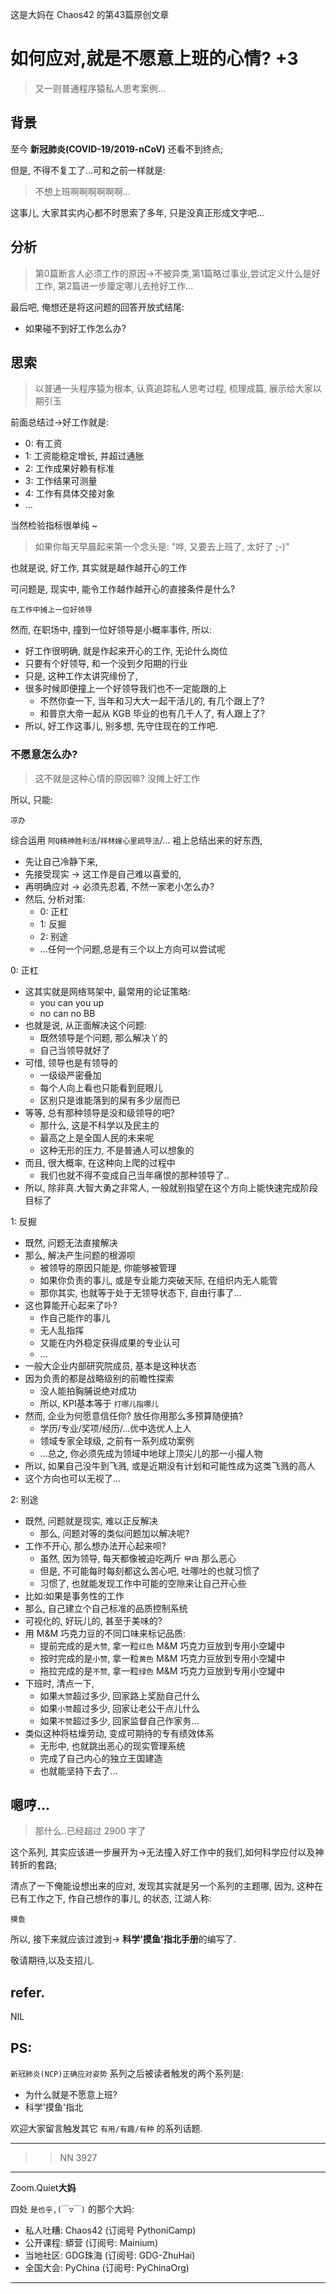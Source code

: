 这是大妈在 Chaos42 的第43篇原创文章

# 如何应对,就是不愿意上班的心情? +3
> 又一则普通程序猿私人思考案例...

## 背景
至今 **新冠肺炎(COVID-19/2019-nCoV)** 还看不到终点;

但是, 不得不复工了...可和之前一样就是:

> 不想上班啊啊啊啊啊啊...

这事儿, 大家其实内心都不时思索了多年, 只是没真正形成文字吧...

## 分析
> 第0篇断言人必须工作的原因->不被异类,第1篇略过事业,尝试定义什么是好工作, 第2篇进一步厘定哪儿去抢好工作...

最后吧, 俺想还是将这问题的回答开放式结尾:

- 如果碰不到好工作怎么办?

## 思索
> 以普通一头程序猿为根本, 认真追踪私人思考过程, 梳理成篇, 展示给大家以期引玉

前面总结过->好工作就是:

- 0: 有工资
- 1: 工资能稳定增长, 并超过通胀
- 2: 工作成果好赖有标准
- 3: 工作结果可测量
- 4: 工作有具体交接对象
- ...

当然检验指标很单纯 ~ 

> 如果你每天早晨起来第一个念头是:
> "哗, 又要去上班了, 太好了 ;-)"

也就是说, 好工作, 其实就是越作越开心的工作

可问题是, 现实中, 能令工作越作越开心的直接条件是什么? 

    在工作中摊上一位好领导

然而, 在职场中, 撞到一位好领导是小概率事件,
所以:

- 好工作很明确, 就是作起来开心的工作, 无论什么岗位
- 只要有个好领导, 和一个没到夕阳期的行业
- 只是, 这种工作太讲究缘份了, 
- 很多时候即便撞上一个好领导我们也不一定能跟的上
    + 不然你查一下, 当年和习大大一起干活儿的, 有几个跟上了?
    + 和普京大帝一起从 KGB 毕业的也有几千人了, 有人跟上了?
- 所以, 好工作这事儿, 别多想, 先守住现在的工作吧.


### 不愿意怎么办?
> 这不就是这种心情的原因嘛? 没摊上好工作

所以, 只能:

    凉办

综合运用 `阿Q精神胜利法`/`祥林嫂心里疏导法`/... 袓上总结出来的好东西,

- 先让自己冷静下来,
- 先接受现实 -> 这工作是自己难以喜爱的,
- 再明确应对 -> 必须先忍着, 不然一家老小怎么办?
- 然后, 分析对策:
    + 0: 正杠
    + 1: 反掘
    + 2: 别途
    + ...任何一个问题,总是有三个以上方向可以尝试呢


0: 正杠

- 这其实就是网络骂架中, 最常用的论证策略:
    - you can you up 
    - no can no BB
- 也就是说, 从正面解决这个问题:
    + 既然领导是个问题, 那么解决丫的
    + 自己当领导就好了
- 可惜, 领导也是有领导的
    + 一级级严密叠加
    + 每个人向上看也只能看到屁眼儿
    + 区别只是谁能落到的屎有多少层而已
- 等等, 总有那种领导是没和级领导的吧?
    + 那什么, 这是不科学以及民主的
    + 最高之上是全国人民的未来呢
    + 这种无形的压力, 不是普通人可以想象的
- 而且, 很大概率, 在这种向上爬的过程中
    + 我们也就不得不变成自己当年痛恨的那种领导了..
- 所以, 除非真.大智大勇之非常人, 一般就别指望在这个方向上能快速完成阶段目标了


1: 反掘

- 既然, 问题无法直接解决
- 那么, 解决产生问题的根源呗
    + 被领导的原因只能是, 你能够被管理
    + 如果你负责的事儿, 或是专业能力突破天际, 在组织内无人能管
    + 那你其实, 也就等于处于无领导状态下, 自由行事了...
- 这也算能开心起来了卟?
    + 作自己能作的事儿
    + 无人乱指挥
    + 又能在内外稳定获得成果的专业认可
    + ...
- 一般大企业内部研究院成员, 基本是这种状态
- 因为负责的都是战略级别的前瞻性探索
    + 没人能拍胸脯说绝对成功
    + 所以, KPI基本等于 `打哪儿指哪儿`
- 然而, 企业为何愿意信任你? 放任你用那么多预算随便搞?
    + 学历/专业/奖项/经历/...优中选优人上人
    + 领域专家全球级, 之前有一系列成功案例
    + ...总之, 你必须先成为领域中地球上顶尖儿的那一小撮人物
- 所以, 如果自己没牛到飞溅, 或是近期没有计划和可能性成为这类飞溅的高人
- 这个方向也可以无视了...


2: 别途

- 既然, 问题就是现实, 难以正反解决
    + 那么, 问题对等的类似问题加以解决呢?
- 工作不开心, 那么想办法开心起来呗?
    + 虽然, 因为领导, 每天都像被迫吃两斤 `曱甴` 那么恶心
    + 但是, 不可能每时每刻都这么苦心吧, 吐哪吐的也就习惯了
    + 习惯了, 也就能发现工作中可能的空隙来让自己开心些
- 比如:如果是事务性的工作
- 那么, 自己建立个自己标准的品质控制系统
- 可视化的, 好玩儿的, 甚至于美味的?
- 用 M&M 巧克力豆的不同口味来标记品质:
    + 提前完成的是`大赞`, 拿一粒`红色` M&M 巧克力豆放到专用小空罐中
    + 按时完成的是`小赞`, 拿一粒`黄色` M&M 巧克力豆放到专用小空罐中
    + 拖拉完成的是`不赞`, 拿一粒`绿色` M&M 巧克力豆放到专用小空罐中
- 下班时, 清点一下, 
    + 如果`大赞`超过多少, 回家路上奖励自己什么
    + 如果`小赞`超过多少, 回家让老公干点儿什么
    + 如果`不赞`超过多少, 回家监督自己作家务...
- 类似这种将枯燥劳动, 变成可期待的专有绩效体系
    + 无形中, 也就跳出恶心的现实管理系统
    + 完成了自己内心的独立王国建造
    + 也就能坚持下去了...



## 嗯哼...
> 那什么..已经超过 2900 字了


这个系列, 其实应该进一步展开为->无法撞入好工作中的我们,如何科学应付以及神转折的套路;

清点了一下俺能设想出来的应对, 发现其实就是另一个系列的主题哪,
因为, 这种在已有工作之下, 作自己想作的事儿, 的状态, 
江湖人称:

    摸鱼

所以, 接下来就应该过渡到-> **科学'摸鱼'指北手册**的编写了.

敬请期待,以及支招儿.


## refer.

NIL

## PS:
`新冠肺炎(NCP)正确应对姿势` 系列之后被读者触发的两个系列是:

- 为什么就是不愿意上班?
- 科学'摸鱼'指北

欢迎大家留言触发其它 `有用/有趣/有种` 的系列话题.

------------

>> NN 3927

------------
Zoom.Quiet**大妈**

四处 `是也乎,(￣▽￣)` 的那个大妈:

- 私人吐糟: Chaos42 (订阅号 PythoniCamp)
- 公开课程: 蟒营 (订阅号: Mainium)
- 当地社区: GDG珠海 (订阅号: GDG-ZhuHai)
- 全国大会: PyChina (订阅号: PyChinaOrg)

------------




